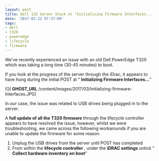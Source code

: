 ```yaml
---
layout: post
title: Dell 12G Server Stuck at "Initializing Firmware Interfaces...
date: '2017-03-22 07:37:00'
tags:
- dell
- t320
- poweredge
- lifecycle
- firmware
---
```


We've recently experienced an issue with an old Dell PowerEdge T320 which was taking a long time (30-45 minutes) to boot.

If you look at the progress of the server through the iDrac, it appears to have hung during the initial POST at " **Initializing Firmware Interfaces...**"

![]( __GHOST_URL__ /content/images/2017/03/Initializing-firmware-Interfaces.JPG)

In _our_ case, the issue was related to USB drives being plugged in to the server.

A **full update of all the T320 firmware** through the lifecycle controller appears to have resolved the issue, however, whilst we were troubleshooting, we came across the following workarounds if you are unable to update the firmware for some reason.

1. Unplug the USB drives from the server until POST has completed
2. From within the **lifecycle controller** , under the **iDRAC settings** untick " **Collect hardware inventory on boot**"
<!--kg-card-end: markdown-->